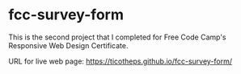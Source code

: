 # fcc-survey-form

This is the second project that I completed for Free Code Camp's Responsive Web Design Certificate.

URL for live web page: https://ticotheps.github.io/fcc-survey-form/
